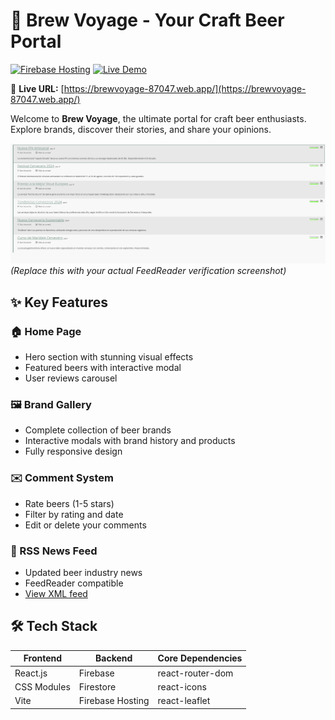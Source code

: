 # 🍻 Brew Voyage - Your Craft Beer Portal

[![Firebase Hosting](https://img.shields.io/badge/Firebase-Hosting-orange?logo=firebase)](https://brewvoyage-87047.web.app/)
[![Live Demo](https://img.shields.io/badge/Live_Demo-View_Project-brightgreen)](https://brewvoyage-87047.web.app/)

🔗 **Live URL:** [https://brewvoyage-87047.web.app/](https://brewvoyage-87047.web.app/)

Welcome to **Brew Voyage**, the ultimate portal for craft beer enthusiasts. Explore brands, discover their stories, and share your opinions.

![RSS Feed in FeedReader Screenshot](https://github.com/ElMasue/BrewVoyage/blob/third_delivery/rss-feedreader.png)  
*(Replace this with your actual FeedReader verification screenshot)*

## ✨ Key Features

### 🏠 Home Page
- Hero section with stunning visual effects
- Featured beers with interactive modal
- User reviews carousel

### 🖼️ Brand Gallery
- Complete collection of beer brands
- Interactive modals with brand history and products
- Fully responsive design

### ✉️ Comment System
- Rate beers (1-5 stars)
- Filter by rating and date
- Edit or delete your comments

### 📰 RSS News Feed
- Updated beer industry news
- FeedReader compatible
- [View XML feed](/feed.xml)

## 🛠 Tech Stack

| Frontend           | Backend         | Core Dependencies          |
|--------------------|-----------------|----------------------------|
| React.js           | Firebase        | react-router-dom           |
| CSS Modules        | Firestore       | react-icons                |
| Vite               | Firebase Hosting| react-leaflet              |